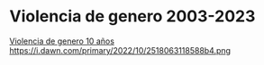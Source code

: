 # Violencia de genero 2003-2023
[Violencia de genero 10 años
](https://i.dawn.com/primary/2022/10/2518063118588b4.png)https://i.dawn.com/primary/2022/10/2518063118588b4.png
